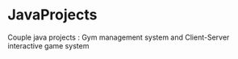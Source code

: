 # JavaProjects
Couple java projects : Gym management system and Client-Server interactive game system
